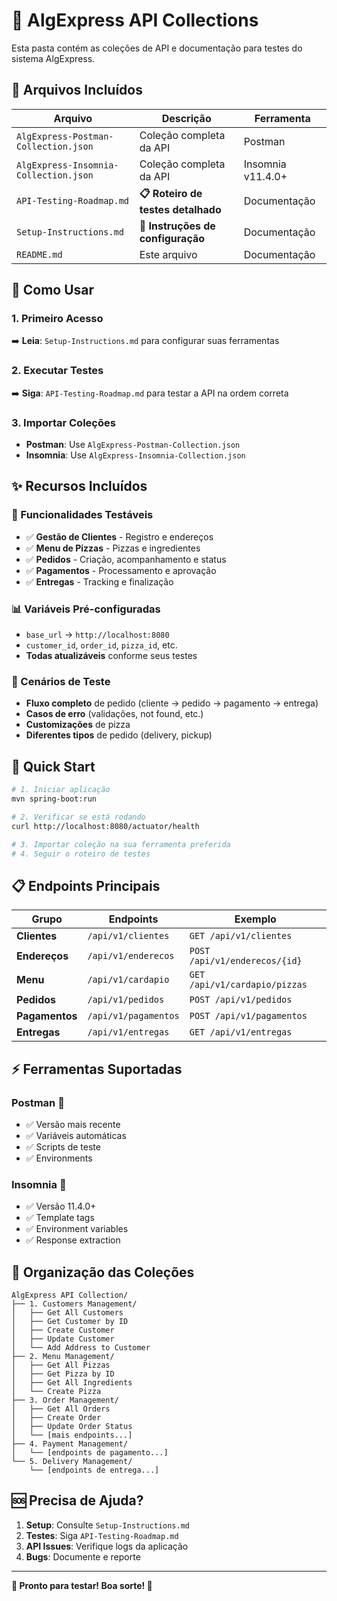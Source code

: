 # 🍕 AlgExpress API Collections

Esta pasta contém as coleções de API e documentação para testes do sistema AlgExpress.

## 📁 Arquivos Incluídos

| Arquivo | Descrição | Ferramenta |
|---------|-----------|------------|
| `AlgExpress-Postman-Collection.json` | Coleção completa da API | Postman |
| `AlgExpress-Insomnia-Collection.json` | Coleção completa da API | Insomnia v11.4.0+ |
| `API-Testing-Roadmap.md` | **📋 Roteiro de testes detalhado** | Documentação |
| `Setup-Instructions.md` | **🚀 Instruções de configuração** | Documentação |
| `README.md` | Este arquivo | Documentação |

## 🎯 Como Usar

### **1. Primeiro Acesso**
➡️ **Leia**: `Setup-Instructions.md` para configurar suas ferramentas

### **2. Executar Testes**  
➡️ **Siga**: `API-Testing-Roadmap.md` para testar a API na ordem correta

### **3. Importar Coleções**
- **Postman**: Use `AlgExpress-Postman-Collection.json`
- **Insomnia**: Use `AlgExpress-Insomnia-Collection.json`

## ✨ Recursos Incluídos

### **🔧 Funcionalidades Testáveis**
- ✅ **Gestão de Clientes** - Registro e endereços
- ✅ **Menu de Pizzas** - Pizzas e ingredientes  
- ✅ **Pedidos** - Criação, acompanhamento e status
- ✅ **Pagamentos** - Processamento e aprovação
- ✅ **Entregas** - Tracking e finalização

### **📊 Variáveis Pré-configuradas**
- `base_url` → `http://localhost:8080`
- `customer_id`, `order_id`, `pizza_id`, etc.
- **Todas atualizáveis** conforme seus testes

### **🧪 Cenários de Teste**
- **Fluxo completo** de pedido (cliente → pedido → pagamento → entrega)
- **Casos de erro** (validações, not found, etc.)
- **Customizações** de pizza
- **Diferentes tipos** de pedido (delivery, pickup)

## 🚀 Quick Start

```bash
# 1. Iniciar aplicação
mvn spring-boot:run

# 2. Verificar se está rodando
curl http://localhost:8080/actuator/health

# 3. Importar coleção na sua ferramenta preferida
# 4. Seguir o roteiro de testes
```

## 📋 Endpoints Principais

| Grupo | Endpoints | Exemplo |
|-------|-----------|---------|
| **Clientes** | `/api/v1/clientes` | `GET /api/v1/clientes` |
| **Endereços** | `/api/v1/enderecos` | `POST /api/v1/enderecos/{id}` |
| **Menu** | `/api/v1/cardapio` | `GET /api/v1/cardapio/pizzas` |
| **Pedidos** | `/api/v1/pedidos` | `POST /api/v1/pedidos` |
| **Pagamentos** | `/api/v1/pagamentos` | `POST /api/v1/pagamentos` |
| **Entregas** | `/api/v1/entregas` | `GET /api/v1/entregas` |

## ⚡ Ferramentas Suportadas

### **Postman** 📮
- ✅ Versão mais recente
- ✅ Variáveis automáticas
- ✅ Scripts de teste
- ✅ Environments

### **Insomnia** 🛌  
- ✅ Versão 11.4.0+
- ✅ Template tags
- ✅ Environment variables
- ✅ Response extraction

## 🎨 Organização das Coleções

```
AlgExpress API Collection/
├── 1. Customers Management/
│   ├── Get All Customers
│   ├── Get Customer by ID
│   ├── Create Customer
│   ├── Update Customer
│   └── Add Address to Customer
├── 2. Menu Management/
│   ├── Get All Pizzas
│   ├── Get Pizza by ID
│   ├── Get All Ingredients
│   └── Create Pizza
├── 3. Order Management/
│   ├── Get All Orders
│   ├── Create Order
│   ├── Update Order Status
│   └── [mais endpoints...]
├── 4. Payment Management/
│   └── [endpoints de pagamento...]
└── 5. Delivery Management/
    └── [endpoints de entrega...]
```

## 🆘 Precisa de Ajuda?

1. **Setup**: Consulte `Setup-Instructions.md`
2. **Testes**: Siga `API-Testing-Roadmap.md`  
3. **API Issues**: Verifique logs da aplicação
4. **Bugs**: Documente e reporte

---

**🎉 Pronto para testar! Boa sorte! 🚀**